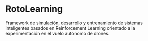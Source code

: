 # RotoLearning
Framework de simulación, desarrollo y entrenamiento de sistemas inteligentes basados en Reinforcement Learning orientado a la experimentación en el vuelo autónomo de drones.
